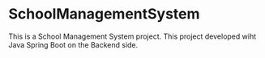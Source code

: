 # SchoolManagementSystem
This is a School Management System project. This project developed wiht Java Spring Boot on the Backend side.
